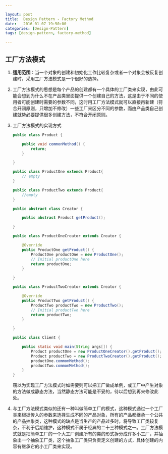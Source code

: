 ```yaml
---

layout: post
title:  Design Pattern - Factory Method
date:   2016-01-07 19:50:00
categories: [Design-Pattern]
tags: [design-pattern, factory-method]

---
```

## 工厂方法模式

1. **适用范围**：当一个对象的创建和初始化工作比较复杂或者一个对象会被反复创建时，采用工厂方法模式是一个很好的选择。
2. 工厂方法模式的思想是每个产品的创建都有一个具体的工厂类来实现，由此可能会想到为什么不在产品类里面提供一个创建自己的方法，这是由于不同的使用者可能创建时需要的参数不同，这时用工厂方法模式就可以直接再新建（符合开闭原则，只增加不修改）一些工厂来区分不同的参数，而由产品类自己创建就势必要提供很多创建方法，不符合开闭原则。

2. 工厂方法模式的实现方式  

    ~~~java
    public class Product {

        public void commonMethod() {
            return;
        }

    }
    ~~~

    ~~~java
    public class ProductOne extends Product{
        // empty
    }
    ~~~

    ~~~java
    public class ProductTwo extends Product{
        //empty
    }
    ~~~
    ~~~java
    public abstract class Creator {

        public abstract Product getProduct();

    }
    ~~~
    ~~~java
    public class ProductOneCreator extends Creator {

        @Override
        public ProductOne getProduct() {
            ProductOne productOne = new ProductOne();
            // Initial productOne here
            return productOne;
        }

    }
    ~~~
    ~~~java
    public class ProductTwoCreator extends Creator {

        @Override
        public ProductTwo getProduct() {
            ProductTwo productTwo = new ProductTwo();
            // Initial productTwo here
            return productTwo;
        }

    }
    ~~~
    ~~~java
    public class Client {

        public static void main(String args[]) {
            Product productOne = new ProductOneCreator().getProduct();
            Product productTwo = new ProductTwoCreator().getProduct();
            productOne.commonMethod();
            productTwo.commonMethod();
        }
    }
    ~~~
    窃以为实现工厂方法模式时如需要则可以把工厂做成单例，或工厂中产生对象的方法做成静态方法，当然静态方法可能是不妥的，待以后想到再来修改此处。
4. 与工厂方法模式类似的还有一种叫做简单工厂的模式，这种模式通过一个工厂类来根据传入的参数来选择生成不同的产品对象，所有的产品都继承一个公共的产品抽象类，这种模式的缺点是当生产的产品过多时，将导致工厂类较复杂，不利于后期维护，这种模式不属于经典的二十三种模式之一。工厂方法模式就是把简单工厂的一个大工厂创建所有的类的形式拆分成许多小工厂，并抽象出一个抽象工厂类，这个抽象工厂类只负责定义创建的方式，具体创建的内容有继承它的小工厂类来实现。
